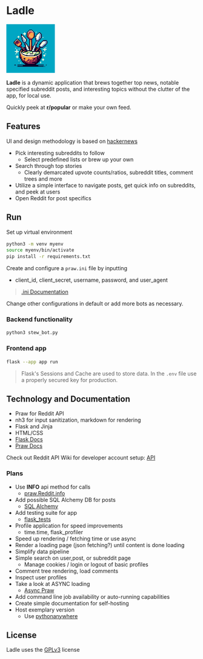 # Ladle
<img src="static/images/LadleApp.png" width="128" alt="Ladle Logo">

**Ladle** is a dynamic application that brews together top news, notable specified subreddit posts, and interesting topics without the clutter of the app, for local use.

Quickly peek at **r/popular** or make your own feed.

## Features
UI and design methodology is based on [hackernews](https://news.ycombinator.com/) 
- Pick interesting subreddits to follow
  - Select predefined lists or brew up your own
- Search through top stories
  - Clearly demarcated upvote counts/ratios, subreddit titles, comment trees and more
- Utilize a simple interface to navigate posts, get quick info on subreddits, and peek at users
- Open Reddit for post specifics

## Run
Set up virtual environment
```bash
python3 -m venv myenv
source myenv/bin/activate
pip install -r requirements.txt
```

Create and configure a `praw.ini` file by inputting
- client_id, client_secret, username, password, and user_agent

> [.ini Documentation](https://praw.readthedocs.io/en/stable/getting_started/configuration/prawini.html)

Change other configurations in default or add more bots as necessary.


### Backend functionality
```bash
python3 stew_bot.py
```

### Frontend app
```bash
flask --app app run
```

> Flask's Sessions and Cache are used to store data. In the `.env` file use a properly secured key for production.

## Technology and Documentation

* Praw for Reddit API
* nh3 for input sanitization, markdown for rendering
* Flask and Jinja
* HTML/CSS
* [Flask Docs](https://flask.palletsprojects.com/en/latest/)
* [Praw Docs](https://praw.readthedocs.io/en/stable/index.html)

Check out Reddit API Wiki for developer account setup: [API](https://www.reddit.com/wiki/api/) 

### Plans
- Use **INFO** api method for calls
  - [praw.Reddit.info](https://praw.readthedocs.io/en/stable/code_overview/reddit_instance.html#praw.Reddit.info)
- Add possible SQL Alchemy DB for posts
  - [SQL Alchemy](https://flask-sqlalchemy.palletsprojects.com/en/3.1.x/)
- Add testing suite for app
  - [flask_tests](https://flask.palletsprojects.com/en/3.0.x/testing/#identifying-tests)   
- Profile application for speed improvements
  - time.time, flask_profiler
- Speed up rendering / fetching time or use async
- Render a loading page (json fetching?) until content is done loading
- Simplify data pipeline
- Simple search on user,post, or subreddit page
  * Manage cookies / login or logout of basic profiles
- Comment tree rendering, load comments
- Inspect user profiles
- Take a look at ASYNC loading 
  * [Async Praw](https://asyncpraw.readthedocs.io/en/stable/code_overview/models/submission.html)
- Add command line job availability or auto-running capabilities
- Create simple documentation for self-hosting
- Host exemplary version
  * Use [pythonanywhere](https://www.pythonanywhere.com/)

## License

Ladle uses the [GPLv3](https://choosealicense.com/licenses/gpl-3.0/) license
